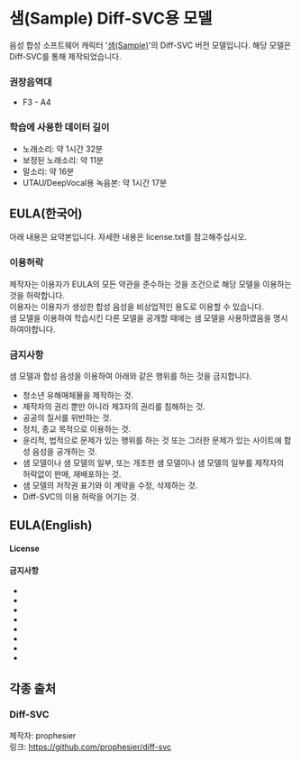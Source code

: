 # 샘(Sample) Diff-SVC용 모델
음성 합성 소프트웨어 캐릭터 '[샘(Sample)](https://blog.naver.com/aniana00/222054517943)'의 Diff-SVC 버전 모델입니다.
해당 모델은 Diff-SVC를 통해 제작되었습니다.

### 권장음역대
* F3 - A4

### 학습에 사용한 데이터 길이
* 노래소리: 약 1시간 32분
* 보정된 노래소리: 약 11분
* 말소리: 약 16분
* UTAU/DeepVocal용 녹음본: 약 1시간 17분

## EULA(한국어)
아래 내용은 요약본입니다. 자세한 내용은 license.txt를 참고해주십시오.

### 이용허락
제작자는 이용자가 EULA의 모든 약관을 준수하는 것을 조건으로 해당 모델을 이용하는 것을 허락합니다.<br>
이용자는 이용자가 생성한 합성 음성을 비상업적인 용도로 이용할 수 있습니다.<br>
샘 모델을 이용하여 학습시킨 다른 모델을 공개할 때에는 샘 모델을 사용하였음을 명시하여야합니다.

### 금지사항
샘 모델과 합성 음성을 이용하여 아래와 같은 행위를 하는 것을 금지합니다.
* 청소년 유해매체물을 제작하는 것.
* 제작자의 권리 뿐만 아니라 제3자의 권리를 침해하는 것.
* 공공의 질서를 위반하는 것.
* 정치, 종교 목적으로 이용하는 것.
* 윤리적, 법적으로 문제가 있는 행위를 하는 것 또는 그러한 문제가 있는 사이트에 합성 음성을 공개하는 것.
* 샘 모델이나 샘 모델의 일부, 또는 개조한 샘 모델이나 샘 모델의 일부를 제작자의 허락없이 판매, 재배포하는 것.
* 샘 모델의 저작권 표기와 이 계약을 수정, 삭제하는 것.
* Diff-SVC의 이용 허락을 어기는 것.

## EULA(English)
#### License


#### 금지사항
* 
* 
* 
* 
* 
* 
* 
* 

## 각종 출처
### Diff-SVC
제작자: prophesier <br>
링크: https://github.com/prophesier/diff-svc
